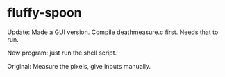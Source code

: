 # fluffy-spoon

Update: Made a GUI version. Compile deathmeasure.c first. Needs that to run.

New program: just run the shell script.

Original: Measure the pixels, give inputs manually.
